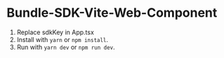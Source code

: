 # Bundle-SDK-Vite-Web-Component
 
1. Replace sdkKey in App.tsx
1. Install with `yarn` or `npm install`.
2. Run with `yarn dev` or `npm run dev`.